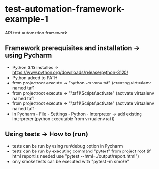 # test-automation-framework-example-1
API test automation framework

## Framework prerequisites and installation -> using Pycharm
- Python 3.13 installed -> https://www.python.org/downloads/release/python-3120/
- Python added to PATH
- from projectroot execute -> "python -m venv taf" (creating virtualenv named taf1)
- from projectroot execute -> ".\taf1\Scripts\activate" (activate virtualenv named taf1)
- from projectroot execute -> ".\taf1\Scripts\activate" (activate virtualenv named taf1)
- in Pycharm - File - Settings - Python - Interpreter -> add existing interpreter (python executable from virtualenv taf1)

## Using tests -> How to (run)
- tests can be run by using run/debug option in Pycharm
- tests can be run by executing command "pytest" from project root (if html report is needed use "pytest --html=./output/report.html")
- only smoke tests can be executed with "pytest -m smoke"